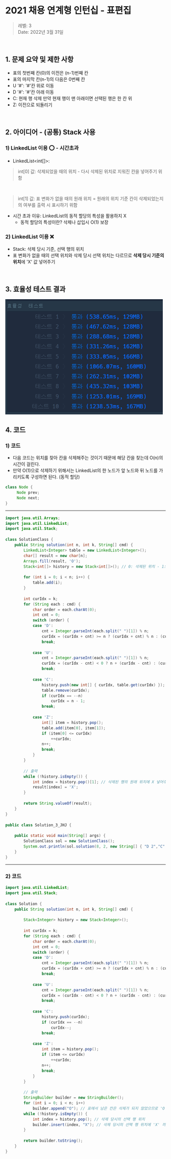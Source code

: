 # 2021 채용 연계형 인턴십 - 표편집

> 레벨: 3 <br/>
> Date: 2022년 3월 31일 <br/>

</br>

## 1. 문제 요약 및 제한 사항

- 표의 첫번째 칸(0)의 이전은 (n-1)번째 칸
- 표의 마지막 칸(n-1)의 다음은 0번째 칸
- U '#': '#'칸 위로 이동
- D '#': '#'칸 아래 이동
- C: 현재 행 삭제
  만약 현재 행이 맨 아래이면 선택된 행은 한 칸 위
- Z: 이전으로 되돌리기 

</br>

## 2. 아이디어 - (공통) Stack 사용

### 1) LinkedList 이용 ⭕ - 시간초과
- LinkedList<int[]>:
> int[0] 값: 삭제되었을 때의 위치 - 다시 삭제된 위치로 지워진 칸을 넣어주기 위함
<br>

> int[1] 값: 표 변화가 없을 때의 원래 위치 = 
> 	원래의 위치 기준 칸이 삭제되었는지의 여부를 출력 시 표시하기 위함

- 시간 초과 이유: LinkedList의 동적 할당의 특성을 활용하지 X 
  - 동적 할당의 특성이란? 삭제나 삽입시 O(1) 보장

### 2) LinkedList 이용 ❌
- Stack<Integer>: 삭제 당시 기준, 선택 행의 위치
- 표 변화가 없을 때의 선택 위치와 삭제 당시 선택 위치는 다르므로 **삭제 당시 기준의 위치**에 'X' 값 넣어주기

</br>

## 3. 효율성 테스트 결과
<img src="2021_카카오_채용연계형_인턴십/image/image2.PNG"/>

## 4. 코드 

### 1) 코드
- 다음 코드는 위치를 찾아 칸을 삭제해주는 것이기 때문에 해당 칸을 찾는데 O(n)의 시간이 걸린다.
- 만약 O(1)으로 삭제하기 위해서는 LinkedList의 한 노드가 앞 노드와 뒤 노드를 가리키도록 구성하면 된다. (동적 할당)
 ```java
 class Node {
      Node prev;
      Node next;
 }
 ```

 ---

```java
import java.util.Arrays;
import java.util.LinkedList;
import java.util.Stack;

class SolutionClass {
	public String solution(int n, int k, String[] cmd) {
		LinkedList<Integer> table = new LinkedList<Integer>();
		char[] result = new char[n];
		Arrays.fill(result, 'O');
		Stack<int[]> history = new Stack<int[]>(); // 0: 삭제된 위치 - 1: 원래의 위치

		for (int i = 0; i < n; i++) {
			table.add(i);
		}

		int curIdx = k;
		for (String each : cmd) {
			char order = each.charAt(0);
			int cnt = 0;
			switch (order) {
			case 'D':
				cnt = Integer.parseInt(each.split(" ")[1]) % n;
				curIdx = (curIdx + cnt) >= n ? (curIdx + cnt) % n : (curIdx + cnt);
				break;

			case 'U':
				cnt = Integer.parseInt(each.split(" ")[1]) % n;
				curIdx = (curIdx - cnt) < 0 ? n + (curIdx - cnt) : (curIdx - cnt);
				break;

			case 'C':
				history.push(new int[] { curIdx, table.get(curIdx) });
				table.remove(curIdx);
				if (curIdx == --n)
					curIdx = n - 1;
				break;

			case 'Z':
				int[] item = history.pop();
				table.add(item[0], item[1]);
				if (item[0] <= curIdx)
					++curIdx;
				n++;
				break;
			}
		}

		// 출력
		while (!history.isEmpty()) { 
			int index = history.pop()[1]; // 삭제된 행의 원래 위치에 X 넣어주기
			result[index] = 'X'; 
		}

		return String.valueOf(result);
	}
}

public class Solution_3_JHJ {

	public static void main(String[] args) {
		SolutionClass sol = new SolutionClass();
		System.out.println(sol.solution(8, 2, new String[] { "D 2","C","U 3","C","D 4","C","U 2","Z","Z","U 1","C" }));
	}
}
```

---

### 2) 코드
```java
import java.util.LinkedList;
import java.util.Stack;

class Solution {
	public String solution(int n, int k, String[] cmd) {

		Stack<Integer> history = new Stack<Integer>();

		int curIdx = k;
		for (String each : cmd) {
			char order = each.charAt(0);
			int cnt = 0;
			switch (order) {
			case 'D':
				cnt = Integer.parseInt(each.split(" ")[1]) % n;
				curIdx = (curIdx + cnt) >= n ? (curIdx + cnt) % n : (curIdx + cnt);
				break;

			case 'U':
				cnt = Integer.parseInt(each.split(" ")[1]) % n;
				curIdx = (curIdx - cnt) < 0 ? n + (curIdx - cnt) : (curIdx - cnt);
				break;

			case 'C':
				history.push(curIdx);
				if (curIdx == --n)
					curIdx--;
				break;

			case 'Z':
				int item = history.pop();
				if (item <= curIdx)
					++curIdx;
				n++;
				break;
			}
		}

		// 출력
		StringBuilder builder = new StringBuilder();
		for (int i = 0; i < n; i++)
			builder.append("O"); // 표에서 남은 칸은 삭제가 되지 않았으므로 'O'를 넣어준다.
		while (!history.isEmpty()) { 
			int index = history.pop(); // 삭제 당시의 선택 행 위치
			builder.insert(index, "X"); // 삭제 당시의 선택 행 위치에 'X' 끼워넣기 (결국 끼워넣다보면 원래 표의 크기가 된다)
		}

		return builder.toString();
	}
}
```
